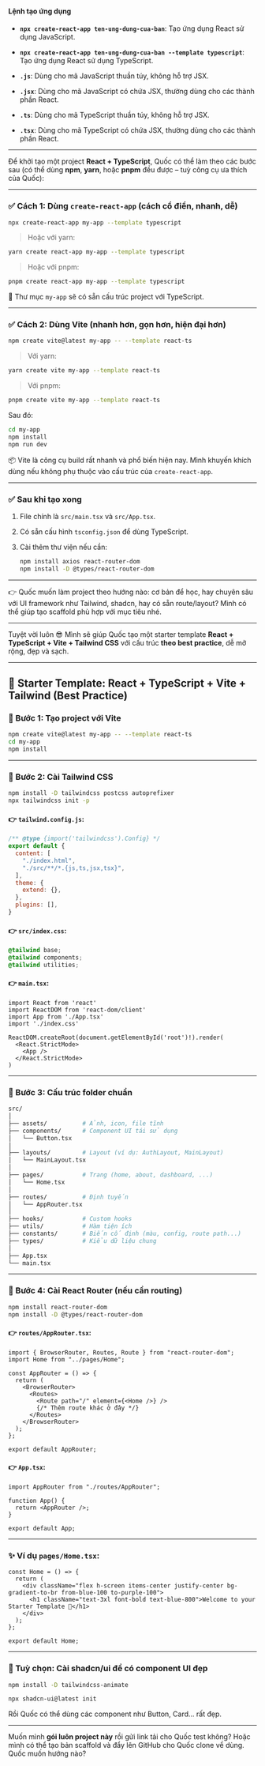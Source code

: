 #### Lệnh tạo ứng dụng

- **`npx create-react-app ten-ung-dung-cua-ban`**: Tạo ứng dụng React sử dụng JavaScript.
- **`npx create-react-app ten-ung-dung-cua-ban --template typescript`**: Tạo ứng dụng React sử dụng TypeScript.

- **`.js`**: Dùng cho mã JavaScript thuần túy, không hỗ trợ JSX.
- **`.jsx`**: Dùng cho mã JavaScript có chứa JSX, thường dùng cho các thành phần React.
- **`.ts`**: Dùng cho mã TypeScript thuần túy, không hỗ trợ JSX.
- **`.tsx`**: Dùng cho mã TypeScript có chứa JSX, thường dùng cho các thành phần React.


---
Để khởi tạo một project **React + TypeScript**, Quốc có thể làm theo các bước sau (có thể dùng **npm**, **yarn**, hoặc **pnpm** đều được – tuỳ công cụ ưa thích của Quốc):

---

### ✅ Cách 1: Dùng `create-react-app` (cách cổ điển, nhanh, dễ)

```bash
npx create-react-app my-app --template typescript
```

> Hoặc với yarn:

```bash
yarn create react-app my-app --template typescript
```

> Hoặc với pnpm:

```bash
pnpm create react-app my-app --template typescript
```

📁 Thư mục `my-app` sẽ có sẵn cấu trúc project với TypeScript.

---

### ✅ Cách 2: Dùng **Vite** (nhanh hơn, gọn hơn, hiện đại hơn)

```bash
npm create vite@latest my-app -- --template react-ts
```

> Với yarn:

```bash
yarn create vite my-app --template react-ts
```

> Với pnpm:

```bash
pnpm create vite my-app --template react-ts
```

Sau đó:

```bash
cd my-app
npm install
npm run dev
```

📦 Vite là công cụ build rất nhanh và phổ biến hiện nay. Mình khuyến khích dùng nếu không phụ thuộc vào cấu trúc của `create-react-app`.

---

### ✅ Sau khi tạo xong

1. File chính là `src/main.tsx` và `src/App.tsx`.
    
2. Có sẵn cấu hình `tsconfig.json` để dùng TypeScript.
    
3. Cài thêm thư viện nếu cần:
    
    ```bash
    npm install axios react-router-dom
    npm install -D @types/react-router-dom
    ```
    

---

👉 Quốc muốn làm project theo hướng nào: cơ bản để học, hay chuyên sâu với UI framework như Tailwind, shadcn, hay có sẵn route/layout? Mình có thể giúp tạo scaffold phù hợp với mục tiêu nhé.


---

Tuyệt vời luôn 😎 Mình sẽ giúp Quốc tạo một starter template **React + TypeScript + Vite + Tailwind CSS** với cấu trúc **theo best practice**, dễ mở rộng, đẹp và sạch.

---

## 🌟 Starter Template: React + TypeScript + Vite + Tailwind (Best Practice)

### 🔧 Bước 1: Tạo project với Vite

```bash
npm create vite@latest my-app -- --template react-ts
cd my-app
npm install
```

---

### 🎨 Bước 2: Cài Tailwind CSS

```bash
npm install -D tailwindcss postcss autoprefixer
npx tailwindcss init -p
```

#### 👉 `tailwind.config.js`:

```js
/** @type {import('tailwindcss').Config} */
export default {
  content: [
    "./index.html",
    "./src/**/*.{js,ts,jsx,tsx}",
  ],
  theme: {
    extend: {},
  },
  plugins: [],
}
```

#### 👉 `src/index.css`:

```css
@tailwind base;
@tailwind components;
@tailwind utilities;
```

#### 👉 `main.tsx`:

```tsx
import React from 'react'
import ReactDOM from 'react-dom/client'
import App from './App.tsx'
import './index.css'

ReactDOM.createRoot(document.getElementById('root')!).render(
  <React.StrictMode>
    <App />
  </React.StrictMode>
)
```

---

### 📁 Bước 3: Cấu trúc folder chuẩn

```bash
src/
│
├── assets/          # Ảnh, icon, file tĩnh
├── components/      # Component UI tái sử dụng
│   └── Button.tsx
│
├── layouts/         # Layout (ví dụ: AuthLayout, MainLayout)
│   └── MainLayout.tsx
│
├── pages/           # Trang (home, about, dashboard, ...)
│   └── Home.tsx
│
├── routes/          # Định tuyến
│   └── AppRouter.tsx
│
├── hooks/           # Custom hooks
├── utils/           # Hàm tiện ích
├── constants/       # Biến cố định (màu, config, route path...)
├── types/           # Kiểu dữ liệu chung
│
├── App.tsx
└── main.tsx
```

---

### 🔁 Bước 4: Cài React Router (nếu cần routing)

```bash
npm install react-router-dom
npm install -D @types/react-router-dom
```

#### 👉 `routes/AppRouter.tsx`:

```tsx
import { BrowserRouter, Routes, Route } from "react-router-dom";
import Home from "../pages/Home";

const AppRouter = () => {
  return (
    <BrowserRouter>
      <Routes>
        <Route path="/" element={<Home />} />
        {/* Thêm route khác ở đây */}
      </Routes>
    </BrowserRouter>
  );
};

export default AppRouter;
```

#### 👉 `App.tsx`:

```tsx
import AppRouter from "./routes/AppRouter";

function App() {
  return <AppRouter />;
}

export default App;
```

---

### ✨ Ví dụ `pages/Home.tsx`:

```tsx
const Home = () => {
  return (
    <div className="flex h-screen items-center justify-center bg-gradient-to-br from-blue-100 to-purple-100">
      <h1 className="text-3xl font-bold text-blue-800">Welcome to your Starter Template 🚀</h1>
    </div>
  );
};

export default Home;
```

---

### 💅 Tuỳ chọn: Cài shadcn/ui để có component UI đẹp

```bash
npm install -D tailwindcss-animate
```

```bash
npx shadcn-ui@latest init
```

Rồi Quốc có thể dùng các component như Button, Card... rất đẹp.

---

Muốn mình **gói luôn project này** rồi gửi link tải cho Quốc test không? Hoặc mình có thể tạo bản scaffold và đẩy lên GitHub cho Quốc clone về dùng. Quốc muốn hướng nào?